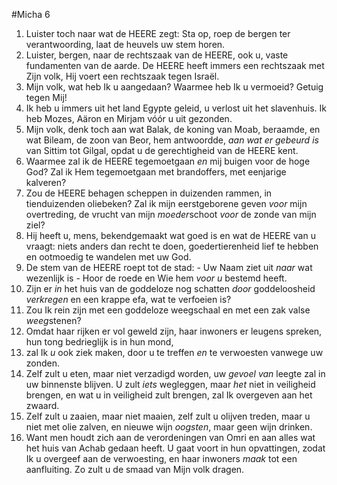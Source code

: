 #Micha 6
1. Luister toch naar wat de HEERE zegt: Sta op, roep de bergen ter verantwoording, laat de heuvels uw stem horen. 
2. Luister, bergen, naar de rechtszaak van de HEERE, ook u, vaste fundamenten van de aarde. De HEERE heeft immers een rechtszaak met Zijn volk, Hij voert een rechtszaak tegen Israël. 
3. Mijn volk, wat heb Ik u aangedaan? Waarmee heb Ik u vermoeid? Getuig tegen Mij! 
4. Ik heb u immers uit het land Egypte geleid, u verlost uit het slavenhuis. Ik heb Mozes, Aäron en Mirjam vóór u uit gezonden. 
5. Mijn volk, denk toch aan wat Balak, de koning van Moab, beraamde, en wat Bileam, de zoon van Beor, hem antwoordde, *aan wat er gebeurd is* van Sittim tot Gilgal, opdat u de gerechtigheid van de HEERE kent. 
6. Waarmee zal ik de HEERE tegemoetgaan *en* mij buigen voor de hoge God? Zal ik Hem tegemoetgaan met brandoffers, met eenjarige kalveren? 
7. Zou de HEERE behagen scheppen in duizenden rammen, in tienduizenden oliebeken? Zal ik mijn eerstgeborene geven *voor* mijn overtreding, de vrucht van mijn *moeder*schoot *voor* de zonde van mijn ziel? 
8. Hij heeft u, mens, bekendgemaakt wat goed is en wat de HEERE van u vraagt: niets anders dan recht te doen, goedertierenheid lief te hebben en ootmoedig te wandelen met uw God.
9. De stem van de HEERE roept tot de stad: - Uw Naam ziet uit *naar* wat wezenlijk is - Hoor de roede en Wie hem *voor u* bestemd heeft. 
10. Zijn er *in* het huis van de goddeloze nog schatten *door* goddeloosheid *verkregen* en een krappe efa, wat te verfoeien is? 
11. Zou Ik rein zijn met een goddeloze weegschaal en met een zak valse *weeg*stenen? 
12. Omdat haar rijken er vol geweld zijn, haar inwoners er leugens spreken, hun tong bedrieglijk is in hun mond, 
13. zal Ik *u* ook ziek maken, door u te treffen *en* te verwoesten vanwege uw zonden. 
14. Zelf zult u eten, maar niet verzadigd worden, uw *gevoel van* leegte zal in uw binnenste blijven. U zult *iets* wegleggen, maar *het* niet in veiligheid brengen, en wat u in veiligheid zult brengen, zal Ik overgeven aan het zwaard. 
15. Zelf zult u zaaien, maar niet maaien, zelf zult u olijven treden, maar u niet met olie zalven, en nieuwe wijn *oogsten*, maar geen wijn drinken. 
16. Want men houdt zich aan de verordeningen van Omri en aan alles wat het huis van Achab gedaan heeft. U gaat voort in hun opvattingen, zodat Ik u overgeef aan de verwoesting, en haar inwoners *maak* tot een aanfluiting. Zo zult u de smaad van Mijn volk dragen.
